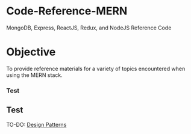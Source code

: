 # Code-Reference-MERN
MongoDB, Express, ReactJS, Redux, and NodeJS Reference Code

# Objective
To provide reference materials for a variety of topics encountered when using the MERN stack.

### Test
## Test
TO-DO: [Design Patterns](https://github.com/Swhite215/Code-Reference-MERN/tree/master/designPatterns)
